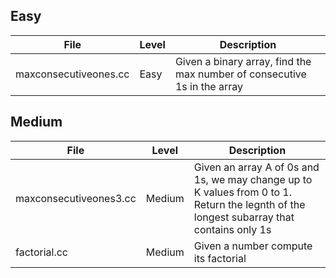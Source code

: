 ## Easy
| File | Level | Description |
| --- | --- | --- |
| maxconsecutiveones.cc | Easy | Given a binary array, find the max number of consecutive 1s in the array


## Medium
| File | Level | Description |
| --- | --- | --- |
| maxconsecutiveones3.cc | Medium | Given an array A of 0s and 1s, we may change up to K values from 0 to 1. Return the legnth of the longest subarray that contains only 1s 
| factorial.cc | Medium | Given a number compute its factorial 
